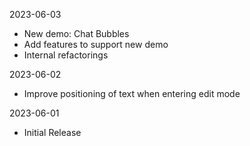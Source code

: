 
2023-06-03

- New demo: Chat Bubbles
- Add features to support new demo
- Internal refactorings

2023-06-02

- Improve positioning of text when entering edit mode

2023-06-01

- Initial Release